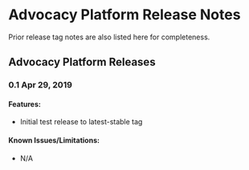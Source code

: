 # Advocacy Platform Release Notes

Prior release tag notes are also listed here
for completeness.

## Advocacy Platform Releases

### 0.1 Apr 29, 2019

#### Features:
 - Initial test release to latest-stable tag

#### Known Issues/Limitations:
 - N/A